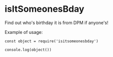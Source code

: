 # isItSomeonesBday

Find out who's birthday it is from DPM if anyone's!

Example of usage: 
```
const object = require('isitsomeonesbday')

console.log(object())
```